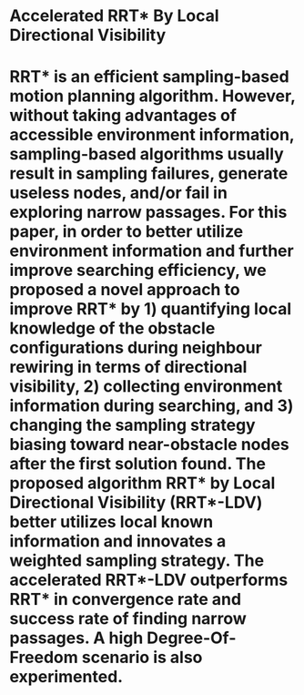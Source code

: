 # Accelerated RRT* By Local Directional Visibility
# RRT* is an efficient sampling-based motion planning algorithm. However, without taking advantages of accessible environment information, sampling-based algorithms usually result in sampling failures, generate useless nodes, and/or fail in exploring narrow passages. For this paper, in order to better utilize environment information and further improve searching efficiency, we proposed a novel approach to improve RRT* by 1) quantifying local knowledge of the obstacle configurations during neighbour rewiring in terms of directional visibility, 2) collecting environment information during searching, and 3) changing the sampling strategy biasing toward near-obstacle nodes after the first solution found. The proposed algorithm RRT* by Local Directional Visibility (RRT*-LDV) better utilizes local known information and innovates a weighted sampling strategy. The accelerated RRT*-LDV outperforms RRT* in convergence rate and success rate of finding narrow passages. A high Degree-Of-Freedom scenario is also experimented.
